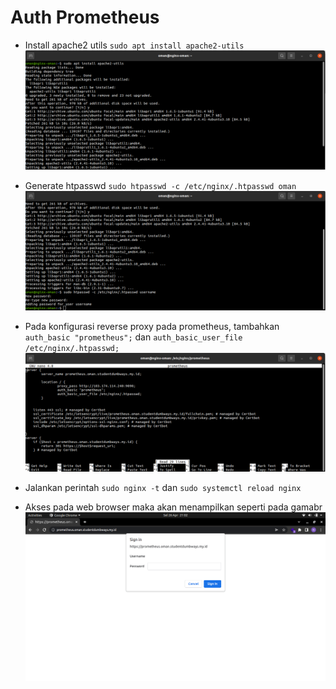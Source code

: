 # Auth Prometheus
- Install apache2 utils ```sudo apt install apache2-utils``` <br>
![image repository](assets/auth4.png)

- Generate htpasswd ```sudo htpasswd -c /etc/nginx/.htpasswd oman``` <br>
![image repository](assets/auth3.png)

- Pada konfigurasi reverse proxy pada prometheus, tambahkan ```auth_basic "prometheus";``` dan ```auth_basic_user_file /etc/nginx/.htpasswd;``` <br>
![image repository](assets/auth1.png)

- Jalankan perintah ```sudo nginx -t``` dan ```sudo systemctl reload nginx```
- Akses pada web browser maka akan menampilkan seperti pada gamabr <br>
![image repository](assets/auth2.png)
